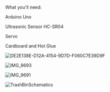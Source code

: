 What you'll need:

Arduino Uno

Ultrasonic Sensor HC-SR04

Servo

Cardboard and Hot Glue

![DE2E138E-D12A-4154-9D7D-F060C7E39D9F](https://github.com/user-attachments/assets/f969b058-00f5-4863-8a55-d9b5d4f41dfd)

![IMG_9693](https://github.com/user-attachments/assets/74a88dd5-8e6b-4b82-8e8e-e2c29d55c5f3)

![IMG_9691](https://github.com/user-attachments/assets/c2a51979-77b9-4197-9995-578384bb8483)

![TrashBinSchematics](https://github.com/user-attachments/assets/f2861206-3292-4e2d-a00b-6d6e8b2074de)
